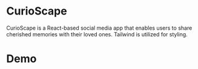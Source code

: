 # CurioScape

CurioScape is a React-based social media app that enables users to share cherished memories with their loved ones. Tailwind is utilized for styling.

# Demo

